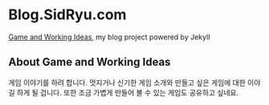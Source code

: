 # Blog.SidRyu.com

[Game and Working Ideas][blog], my blog project powered by Jekyll

[blog]: http://blog.sidryu.com


## About Game and Working Ideas

게임 이야기를 하려 합니다. 
멋지거나 신기한 게임 소개와 만들고 싶은 게임에 대한 이야길 하게 될 겁니다.
또한 조금 가볍게 만들어 볼 수 있는 게임도 공유하고 싶네요.
